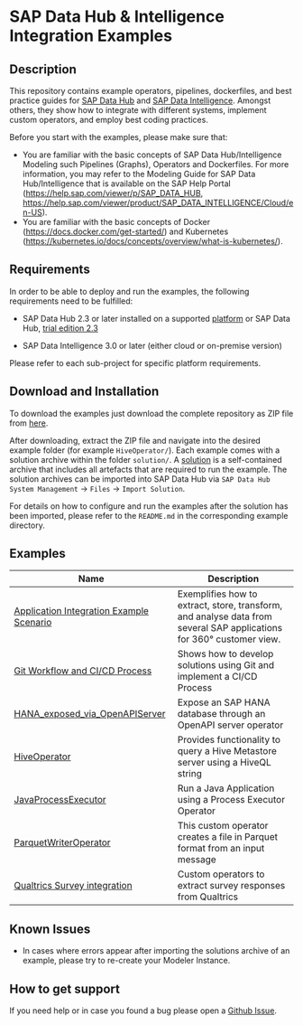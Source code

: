 # SAP Data Hub & Intelligence Integration Examples

## Description

This repository contains example operators, pipelines, dockerfiles, and best practice guides for [SAP Data Hub](https://www.sap.com/products/data-hub.html)
and [SAP Data Intelligence](https://www.sap.com/products/data-intelligence.html). Amongst others, they show how to integrate with different systems, implement custom operators, and employ best coding practices.

Before you start with the examples, please make sure that:

- You are familiar with the basic concepts of SAP Data Hub/Intelligence Modeling such Pipelines (Graphs), Operators and Dockerfiles.  For more information, you may refer to the Modeling Guide for SAP Data Hub/Intelligence that is available on the SAP Help Portal (https://help.sap.com/viewer/p/SAP_DATA_HUB, https://help.sap.com/viewer/product/SAP_DATA_INTELLIGENCE/Cloud/en-US).
- You are familiar with the basic concepts of Docker (https://docs.docker.com/get-started/) and Kubernetes (https://kubernetes.io/docs/concepts/overview/what-is-kubernetes/).

## Requirements

In order to be able to deploy and run the examples, the following requirements need to be fulfilled:

- SAP Data Hub 2.3 or later installed on a supported [platform](https://support.sap.com/content/dam/launchpad/en_us/pam/pam-essentials/SAP_Data_Hub_2_PAM.pdf) or SAP Data Hub, [trial edition 2.3](https://blogs.sap.com/2018/04/26/sap-data-hub-trial-edition/)

- SAP Data Intelligence 3.0 or later (either cloud or on-premise version)

Please refer to each sub-project for specific platform requirements.

## Download and Installation

To download the examples just download the complete repository as ZIP file from [here](https://github.com/SAP/datahub-integration-examples/archive/master.zip).

After downloading, extract the ZIP file and navigate into the desired example folder (for example `HiveOperator/`). Each example comes with a solution archive within the folder `solution/`. A [solution](https://blogs.sap.com/2018/12/05/building-sap-data-hub-solutions-aka-vsolutions/) is a self-contained archive that includes all artefacts that are required to run the example. The solution archives can be imported into SAP Data Hub via `SAP Data Hub System Management` -> `Files` -> `Import Solution`.

For details on how to configure and run the examples after the solution has been imported, please refer to the `README.md` in the corresponding example directory.


## Examples

| Name                                                              | Description                                                |
|-------------------------------------------------------------------|------------------------------------------------------------|
| [Application Integration Example Scenario](/AppIntegrationExample)| Exemplifies how to extract, store, transform, and analyse data from several SAP applications for 360° customer view. |
| [Git Workflow and CI/CD Process](./GitWorkflow)                    | Shows how to develop solutions using Git and implement a CI/CD Process |
| [HANA_exposed_via_OpenAPIServer](/HANA_exposed_via_OpenAPIServer) | Expose an SAP HANA database through an OpenAPI server operator |
| [HiveOperator](/HiveOperator)                                     | Provides functionality to query a Hive Metastore server using a HiveQL string |
| [JavaProcessExecutor](/JavaProcessExecutor)                       | Run a Java Application using a Process Executor Operator |
| [ParquetWriterOperator](/ParquetWriterOperator)                   | This custom operator creates a file in Parquet format from an input message |
| [Qualtrics Survey integration](/QualtricsIntegration)                   | Custom operators to extract survey responses from Qualtrics |

## Known Issues

- In cases where errors appear after importing the solutions archive of an example, please try to re-create your Modeler Instance.

## How to get support

If you need help or in case you found a bug please open a [Github Issue](https://github.com/SAP/datahub-integration-examples/issues).

